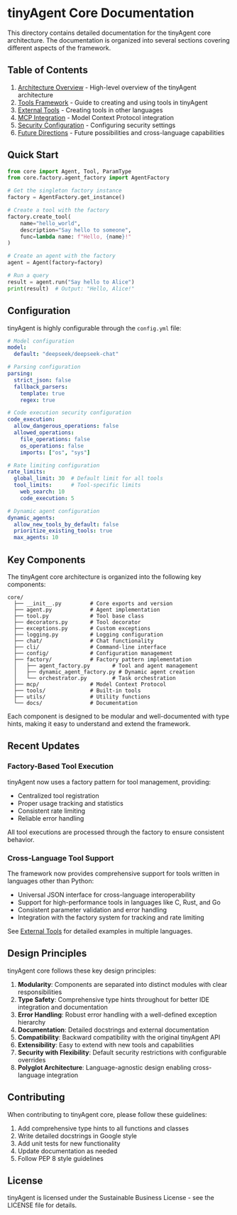 # tinyAgent Core Documentation

This directory contains detailed documentation for the tinyAgent core architecture. The documentation is organized into several sections covering different aspects of the framework.

## Table of Contents

1. [Architecture Overview](architecture.md) - High-level overview of the tinyAgent architecture
2. [Tools Framework](tools.md) - Guide to creating and using tools in tinyAgent
3. [External Tools](external_tools.md) - Creating tools in other languages
4. [MCP Integration](mcp.md) - Model Context Protocol integration
5. [Security Configuration](security.md) - Configuring security settings
6. [Future Directions](future_directions.md) - Future possibilities and cross-language capabilities

## Quick Start

```python
from core import Agent, Tool, ParamType
from core.factory.agent_factory import AgentFactory

# Get the singleton factory instance
factory = AgentFactory.get_instance()

# Create a tool with the factory
factory.create_tool(
    name="hello_world",
    description="Say hello to someone",
    func=lambda name: f"Hello, {name}!"
)

# Create an agent with the factory
agent = Agent(factory=factory)

# Run a query
result = agent.run("Say hello to Alice")
print(result)  # Output: "Hello, Alice!"
```

## Configuration

tinyAgent is highly configurable through the `config.yml` file:

```yaml
# Model configuration
model:
  default: "deepseek/deepseek-chat"

# Parsing configuration
parsing:
  strict_json: false
  fallback_parsers:
    template: true
    regex: true

# Code execution security configuration
code_execution:
  allow_dangerous_operations: false
  allowed_operations:
    file_operations: false
    os_operations: false
    imports: ["os", "sys"]

# Rate limiting configuration
rate_limits:
  global_limit: 30  # Default limit for all tools
  tool_limits:      # Tool-specific limits
    web_search: 10
    code_execution: 5

# Dynamic agent configuration
dynamic_agents:
  allow_new_tools_by_default: false
  prioritize_existing_tools: true
  max_agents: 10
```

## Key Components

The tinyAgent core architecture is organized into the following key components:

```
core/
  ├── __init__.py         # Core exports and version
  ├── agent.py            # Agent implementation
  ├── tool.py             # Tool base class
  ├── decorators.py       # Tool decorator
  ├── exceptions.py       # Custom exceptions
  ├── logging.py          # Logging configuration
  ├── chat/               # Chat functionality
  ├── cli/                # Command-line interface
  ├── config/             # Configuration management
  ├── factory/            # Factory pattern implementation
  │   ├── agent_factory.py       # Tool and agent management
  │   ├── dynamic_agent_factory.py # Dynamic agent creation
  │   └── orchestrator.py        # Task orchestration
  ├── mcp/                # Model Context Protocol
  ├── tools/              # Built-in tools
  ├── utils/              # Utility functions
  └── docs/               # Documentation
```

Each component is designed to be modular and well-documented with type hints, making it easy to understand and extend the framework.

## Recent Updates

### Factory-Based Tool Execution

tinyAgent now uses a factory pattern for tool management, providing:

- Centralized tool registration
- Proper usage tracking and statistics
- Consistent rate limiting
- Reliable error handling

All tool executions are processed through the factory to ensure consistent behavior.

### Cross-Language Tool Support

The framework now provides comprehensive support for tools written in languages other than Python:

- Universal JSON interface for cross-language interoperability
- Support for high-performance tools in languages like C, Rust, and Go
- Consistent parameter validation and error handling
- Integration with the factory system for tracking and rate limiting

See [External Tools](external_tools.md) for detailed examples in multiple languages.

## Design Principles

tinyAgent core follows these key design principles:

1. **Modularity**: Components are separated into distinct modules with clear responsibilities
2. **Type Safety**: Comprehensive type hints throughout for better IDE integration and documentation
3. **Error Handling**: Robust error handling with a well-defined exception hierarchy
4. **Documentation**: Detailed docstrings and external documentation
5. **Compatibility**: Backward compatibility with the original tinyAgent API
6. **Extensibility**: Easy to extend with new tools and capabilities
7. **Security with Flexibility**: Default security restrictions with configurable overrides
8. **Polyglot Architecture**: Language-agnostic design enabling cross-language integration

## Contributing

When contributing to tinyAgent core, please follow these guidelines:

1. Add comprehensive type hints to all functions and classes
2. Write detailed docstrings in Google style
3. Add unit tests for new functionality
4. Update documentation as needed
5. Follow PEP 8 style guidelines

## License

tinyAgent is licensed under the Sustainable Business License - see the LICENSE file for details.
